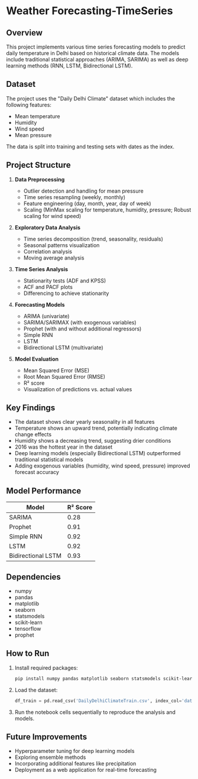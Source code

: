 # Weather Forecasting-TimeSeries

## Overview
This project implements various time series forecasting models to predict daily temperature in Delhi based on historical climate data. The models include traditional statistical approaches (ARIMA, SARIMA) as well as deep learning methods (RNN, LSTM, Bidirectional LSTM).

## Dataset
The project uses the "Daily Delhi Climate" dataset which includes the following features:
- Mean temperature
- Humidity
- Wind speed
- Mean pressure

The data is split into training and testing sets with dates as the index.

## Project Structure
1. **Data Preprocessing**
   - Outlier detection and handling for mean pressure
   - Time series resampling (weekly, monthly)
   - Feature engineering (day, month, year, day of week)
   - Scaling (MinMax scaling for temperature, humidity, pressure; Robust scaling for wind speed)

2. **Exploratory Data Analysis**
   - Time series decomposition (trend, seasonality, residuals)
   - Seasonal patterns visualization
   - Correlation analysis
   - Moving average analysis

3. **Time Series Analysis**
   - Stationarity tests (ADF and KPSS)
   - ACF and PACF plots
   - Differencing to achieve stationarity

4. **Forecasting Models**
   - ARIMA (univariate)
   - SARIMA/SARIMAX (with exogenous variables)
   - Prophet (with and without additional regressors)
   - Simple RNN
   - LSTM
   - Bidirectional LSTM (multivariate)

5. **Model Evaluation**
   - Mean Squared Error (MSE)
   - Root Mean Squared Error (RMSE)
   - R² score
   - Visualization of predictions vs. actual values

## Key Findings
- The dataset shows clear yearly seasonality in all features
- Temperature shows an upward trend, potentially indicating climate change effects
- Humidity shows a decreasing trend, suggesting drier conditions
- 2016 was the hottest year in the dataset
- Deep learning models (especially Bidirectional LSTM) outperformed traditional statistical models
- Adding exogenous variables (humidity, wind speed, pressure) improved forecast accuracy

## Model Performance
| Model | R² Score |
|-------|----------|
| SARIMA | 0.28 |
| Prophet | 0.91 |
| Simple RNN | 0.92 |
| LSTM | 0.92 |
| Bidirectional LSTM | 0.93 |

## Dependencies
- numpy
- pandas
- matplotlib
- seaborn
- statsmodels
- scikit-learn
- tensorflow
- prophet

## How to Run
1. Install required packages:
   ```bash
   pip install numpy pandas matplotlib seaborn statsmodels scikit-learn tensorflow prophet
   ```

2. Load the dataset:
   ```python
   df_train = pd.read_csv('DailyDelhiClimateTrain.csv', index_col='date', parse_dates=True)
   ```

3. Run the notebook cells sequentially to reproduce the analysis and models.

## Future Improvements
- Hyperparameter tuning for deep learning models
- Exploring ensemble methods
- Incorporating additional features like precipitation
- Deployment as a web application for real-time forecasting 
